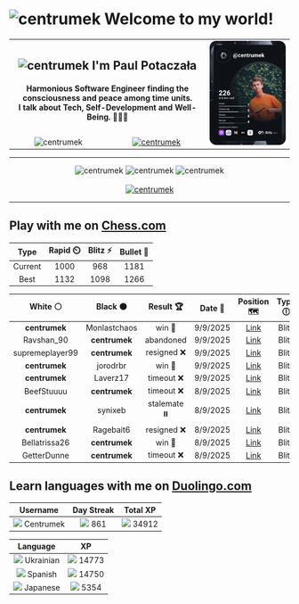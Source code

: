 <h1>
  <img
    src="https://emojis.slackmojis.com/emojis/images/1531849430/4246/blob-sunglasses.gif"
    width="30"
    alt="centrumek"
  />
  Welcome to my world!
</h1>

<table>
  <tbody>
    <tr>
      <td align="center" width="70%" colspan="2">
        <h2>
          <img
            src="https://raw.githubusercontent.com/MartinHeinz/MartinHeinz/master/wave.gif"
            width="30px"
            alt="centrumek"
          />
          I'm Paul Potaczała
        </h2>
        <h4>
          Harmonious Software Engineer finding the consciousness and peace among time units.
          <br/>
          I talk about Tech, Self-Development and Well-Being. 🌿🧘🚀
        </h4>
      </td>
      <td width="30%" rowspan="2">
        <a href="https://app.daily.dev/centrumek">
          <img
            src="./devcard.svg"
            alt="centrumek"
          />
        </a>
      </td>
    </tr>
    <tr align="center">
      <td>
        <img
          src="https://komarev.com/ghpvc/?username=centrumek&label=visitors&color=0e75b6&style=flat"
          alt="centrumek"
        >
      </td>
      <td>
        <a href="https://stackoverflow.com/users/14496012/centrumek">
          <img
            src="https://stackoverflow.com/users/flair/14496012.png?theme=dark"
            alt="centrumek"
          >
        </a>
      </td>
    </tr>
  </tbody>
</table>

---
<div align="center">
  <img 
    src="https://github-readme-stats.vercel.app/api?username=centrumek&show_icons=true&count_private=true&theme=dark&hide_border=true&hide=issues,contribs&bg_color=00000000"
    alt="centrumek"
  />
  <img
    src="https://github-readme-stats.vercel.app/api/top-langs/?username=centrumek&layout=compact&hide_border=true&theme=dark&bg_color=00000000&langs_count=6&exclude_repo=air-statistic-app"
    alt="centrumek"
  />
  <img 
    src="https://github-readme-streak-stats.herokuapp.com?user=centrumek&theme=dark&hide_border=true&background=FFFFFF00"
    alt="centrumek"
  />
  <br/>
  <br/>
  <a href="https://www.buymeacoffee.com/centrumek">
    <img
      src="https://cdn.buymeacoffee.com/buttons/v2/default-orange.png"
      height="50"
      width="210"
      alt="centrumek"
    />
  </a>
</div>

---

## Play with me on [Chess.com](https://www.chess.com/member/centrumek)

<div align="center">
<!--START_SECTION:chessStats-->
<!-- Automatically generated with https://github.com/Balastrong/chess-stats-action -->

| Type | Rapid ⏲️ | Blitz ⚡ | Bullet 🔫 |
|:---:|:---:|:---:|:---:|
| Current | 1000 | 968 | 1181 |
| Best | 1132 | 1098 | 1266 |

| White ⚪ | Black ⚫ | Result 🏆 | Date 📅 | Position 🗺️ | Type 🕕 |
|:---:|:---:|:---:|:---:|:---:|:---:|
| **centrumek** | Monlastchaos | win 🥇 | 9/9/2025 | <a href="http://www.ee.unb.ca/cgi-bin/tervo/fen.pl?select=8/8/8/8/8/5K2/6Q1/7k b - - 10 61">Link</a> | Blitz |
| Ravshan_90 | **centrumek** | abandoned  | 9/9/2025 | <a href="http://www.ee.unb.ca/cgi-bin/tervo/fen.pl?select=8/p1p1k2B/1p1p4/6bp/3P2p1/2P2PP1/PP5P/R4RK1 b - - 0 27">Link</a> | Blitz |
| supremeplayer99 | **centrumek** | resigned ❌ | 9/9/2025 | <a href="http://www.ee.unb.ca/cgi-bin/tervo/fen.pl?select=rnb1kb1r/pp2p3/2pB1p1n/3p3p/3P2pN/P1N1P2P/1PP2PP1/R2QKB1R b KQkq - 0 10">Link</a> | Blitz |
| **centrumek** | jorodrbr | win 🥇 | 9/9/2025 | <a href="http://www.ee.unb.ca/cgi-bin/tervo/fen.pl?select=4R1k1/5p1p/1p4pB/p5P1/PbP4r/1P6/2K5/8 b - - 2 40">Link</a> | Blitz |
| **centrumek** | Laverz17 | timeout ❌ | 9/9/2025 | <a href="http://www.ee.unb.ca/cgi-bin/tervo/fen.pl?select=8/7R/4p1kp/p2q1p1p/P6P/6P1/4QPK1/3r4 w - - 10 47">Link</a> | Blitz |
| BeefStuuuu | **centrumek** | timeout ❌ | 8/9/2025 | <a href="http://www.ee.unb.ca/cgi-bin/tervo/fen.pl?select=3B4/8/8/8/3K4/3Q4/8/2k5 b - - 18 66">Link</a> | Blitz |
| **centrumek** | synixeb | stalemate ⏸️ | 8/9/2025 | <a href="http://www.ee.unb.ca/cgi-bin/tervo/fen.pl?select=4k3/R7/3Q4/8/P7/5p1p/5P1P/5NK1 b - - 18 55">Link</a> | Blitz |
| **centrumek** | Ragebait6 | resigned ❌ | 8/9/2025 | <a href="http://www.ee.unb.ca/cgi-bin/tervo/fen.pl?select=8/6pp/1R1p1nk1/3rp3/r7/4K3/6PP/8 w - - 0 35">Link</a> | Blitz |
| Bellatrissa26 | **centrumek** | win 🥇 | 8/9/2025 | <a href="http://www.ee.unb.ca/cgi-bin/tervo/fen.pl?select=6k1/p2r4/8/7p/3b2p1/2P3P1/PP3q2/1KR5 w - - 0 33">Link</a> | Blitz |
| GetterDunne | **centrumek** | timeout ❌ | 8/9/2025 | <a href="http://www.ee.unb.ca/cgi-bin/tervo/fen.pl?select=8/8/2k3N1/6P1/3KP3/8/8/8 b - - 1 59">Link</a> | Blitz |

<!--END_SECTION:chessStats-->
</div>

## Learn languages with me on [Duolingo.com](https://www.duolingo.com/profile/Centrumek)

<div align="center">
<!--START_SECTION:duolingoStats-->
<!-- Automatically generated with https://github.com/centrumek/duolingo-readme-stats-->

| Username | Day Streak | Total XP |
|:---:|:---:|:---:|
| <img src="https://raw.githubusercontent.com/centrumek/duolingo-readme-stats/main/assets/duolingo.png" height="12"> Centrumek | <img src="https://raw.githubusercontent.com/centrumek/duolingo-readme-stats/main/assets/streakinactive.svg" height="12"> 861 | <img src="https://raw.githubusercontent.com/centrumek/duolingo-readme-stats/main/assets/xp.svg" height="12"> 34912 |

| Language | XP |
|:---:|:---:|
| <img src="https://raw.githubusercontent.com/centrumek/duolingo-readme-stats/main/assets/langs/ukrainian.svg" height="12"> Ukrainian | <img src="https://raw.githubusercontent.com/centrumek/duolingo-readme-stats/main/assets/xp.svg" height="12"> 14773 |
| <img src="https://raw.githubusercontent.com/centrumek/duolingo-readme-stats/main/assets/langs/spanish.svg" height="12"> Spanish | <img src="https://raw.githubusercontent.com/centrumek/duolingo-readme-stats/main/assets/xp.svg" height="12"> 14750 |
| <img src="https://raw.githubusercontent.com/centrumek/duolingo-readme-stats/main/assets/langs/japanese.svg" height="12"> Japanese | <img src="https://raw.githubusercontent.com/centrumek/duolingo-readme-stats/main/assets/xp.svg" height="12"> 5354 |

<!--END_SECTION:duolingoStats-->
</div>
<!--
**centrumek/centrumek** is a ✨ _special_ ✨ repository because its `README.md` (this file) appears on your GitHub profile.

Here are some ideas to get you started:

- 🔭 I’m currently working on ...
- 🌱 I’m currently learning ...
- 👯 I’m looking to collaborate on ...
- 🤔 I’m looking for help with ...
- 💬 Ask me about ...
- 📫 How to reach me: ...
- 😄 Pronouns: ...
- ⚡ Fun fact: ...
-->
